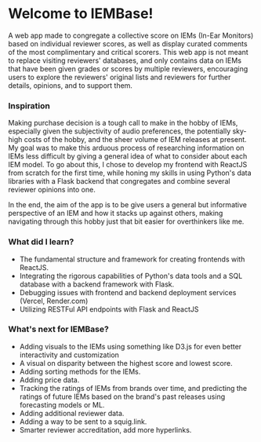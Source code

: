 # Welcome to IEMBase!

A web app made to congregate a collective score on IEMs (In-Ear Monitors) based on individual reviewer scores, as well as display curated comments of the most complimentary and critical scorers.
This web app is not meant to replace visiting reviewers' databases, and only contains data on IEMs that have been given grades or scores by multiple reviewers, encouraging users to explore the reviewers' original lists and reviewers for further details, opinions, and to support them.

### Inspiration

Making purchase decision is a tough call to make in the hobby of IEMs, especially given the subjectivity of audio preferences, the potentially sky-high costs of the hobby, and the sheer volume of IEM releases at present. My goal was to make this arduous process of researching information on IEMs less difficult by giving a general idea of what to consider about each IEM model. To go about this, I chose to develop my frontend with ReactJS from scratch for the first time, while honing my skills in using Python's data libraries with a Flask backend that congregates and combine several reviewer opinions into one.

In the end, the aim of the app is to be give users a general but informative perspective of an IEM and how it stacks up against others, making navigating through this hobby just that bit easier for overthinkers like me.

### What did I learn?

- The fundamental structure and framework for creating frontends with ReactJS.
- Integrating the rigorous capabilities of Python's data tools and a SQL database with a backend framework with Flask.
- Debugging issues with frontend and backend deployment services (Vercel, Render.com)
- Utilizing RESTFul API endpoints with Flask and ReactJS

### What's next for IEMBase?

- Adding visuals to the IEMs using something like D3.js for even better interactivity and customization
- A visual on disparity between the highest score and lowest score.
- Adding sorting methods for the IEMs.
- Adding price data.
- Tracking the ratings of IEMs from brands over time, and predicting the ratings of future IEMs based on the brand's past releases using forecasting models or ML.
- Adding additional reviewer data.
- Adding a way to be sent to a squig.link.
- Smarter reviewer accreditation, add more hyperlinks.
